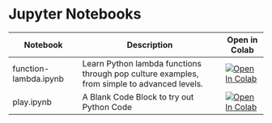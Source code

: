 # Jupyter Notebooks

| Notebook | Description | Open in Colab |
|----------|-------------|---------------|
| function-lambda.ipynb | Learn Python lambda functions through pop culture examples, from simple to advanced levels. | [![Open In Colab](https://colab.research.google.com/assets/colab-badge.svg)](https://colab.research.google.com/github/vedanta/restless-python/blob/main/function-lambda.ipynb) |
| play.ipynb | A Blank Code Block to try out Python Code | [![Open In Colab](https://colab.research.google.com/assets/colab-badge.svg)](https://colab.research.google.com/github/vedanta/restless-python/blob/main/play.ipynb) |
